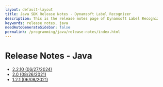```yaml
---
layout: default-layout
title: Java SDK Release Notes - Dynamsoft Label Recognizer 
description: This is the release notes page of Dynamsoft Label Recognizer for Java SDK.
keywords: release notes, java
needAutoGenerateSidebar: false
permalink: /programming/java/release-notes/index.html
---
```


# Release Notes - Java

- [2.2.10 (06/27/2024)](java-2.md#2210-06272024)
- [2.0 (08/26/2021)](java-2.md#20-08262021)
- [1.2.1 (06/08/2021)](java-1.md#121-06082021)
